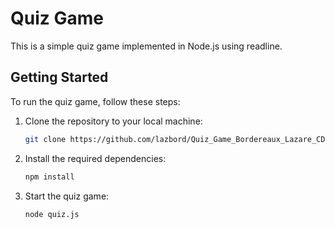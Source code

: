 # Quiz Game

This is a simple quiz game implemented in Node.js using readline.

## Getting Started

To run the quiz game, follow these steps:

1. Clone the repository to your local machine:
   ```bash
   git clone https://github.com/lazbord/Quiz_Game_Bordereaux_Lazare_CDOF1

2. Install the required dependencies:
    ```bash
    npm install
   
3. Start the quiz game:
    ```bash
   node quiz.js